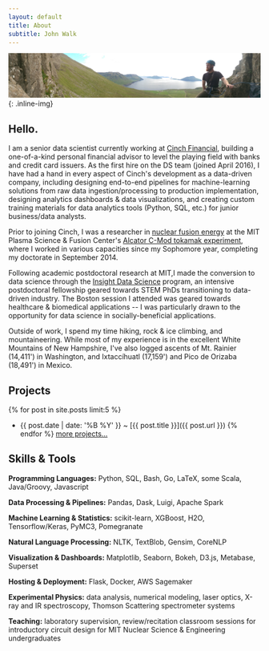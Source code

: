 ```yaml
---
layout: default
title: About
subtitle: John Walk
---
```


![ProfilePhoto](/images/headers/faroes.jpg){: .inline-img}

## Hello.

I am a senior data scientist currently working at 
[Cinch Financial](https://cinchfinancial.com/), building a one-of-a-kind personal 
financial advisor to level the playing field with banks and credit card issuers. 
As the first hire on the DS team (joined April 2016), I have had a hand in every 
aspect of Cinch's development as a data-driven company, including designing 
end-to-end pipelines for machine-learning solutions from raw data 
ingestion/processing to production implementation, designing analytics 
dashboards & data visualizations, and creating custom training materials for 
data analytics tools (Python, SQL, etc.) for junior business/data 
analysts.

Prior to joining Cinch, I was a researcher in [nuclear fusion energy](/pages/fusionprimer) 
at the MIT Plasma Science & Fusion Center's 
[Alcator C-Mod tokamak experiment](http://www.psfc.mit.edu/research/magnetic-fusion-energy), 
where I worked in various capacities since my Sophomore year, completing my 
doctorate in September 2014.  

Following academic postdoctoral research at MIT,I made the conversion to data 
science through the [Insight Data Science](http://insightdatascience.com/) 
program, an intensive postdoctoral fellowship geared towards STEM PhDs 
transitioning to data-driven industry.  The Boston session I attended 
was geared towards healthcare & biomedical applications -- I was 
particularly drawn to the opportunity for data science in socially-beneficial 
applications.

Outside of work, I spend my time hiking, rock & ice climbing, and 
mountaineering.  While most of my experience is in the excellent White Mountains 
of New Hampshire, I've also logged ascents of Mt. Rainier (14,411') in Washington, 
and Ixtaccíhuatl (17,159') and Pico de Orizaba (18,491') in Mexico.

<!---
## Interests

ML & deep learning, statistical learning, natural language processing, data 
engineering pipelines
-->

## Projects

{% for post in site.posts limit:5 %}
  - {{ post.date | date: '%B %Y' }} <span class="separator">~</span> [{{ post.title }}]({{ post.url }})
{% endfor %}
[more projects...](/pages/projects)

## Skills & Tools

**Programming Languages:** Python, SQL, Bash, Go, LaTeX, some Scala, 
Java/Groovy, Javascript

**Data Processing & Pipelines:** Pandas, Dask, Luigi, Apache Spark

**Machine Learning & Statistics:** scikit-learn, XGBoost, H2O, Tensorflow/Keras, 
PyMC3, Pomegranate 

**Natural Language Processing:** NLTK, TextBlob, Gensim, CoreNLP

**Visualization & Dashboards:** Matplotlib, Seaborn, Bokeh, D3.js, 
Metabase, Superset 

**Hosting & Deployment:** Flask, Docker, AWS Sagemaker

**Experimental Physics:** data analysis, numerical modeling, laser optics, 
X-ray and IR spectroscopy, Thomson Scattering spectrometer systems

**Teaching:** laboratory supervision, review/recitation classroom sessions for 
introductory circuit design for MIT Nuclear Science & Engineering undergraduates
